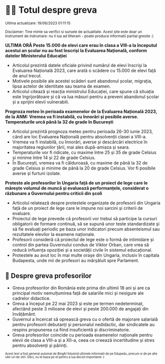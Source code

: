 # 👩‍🏫 Totul despre greva
<sub>Ultima actualizare: 19/06/2023 01:11:15</sub>

<sub>Disclaimer: Tine minte sa verifici si sursele de actualitate. Acest site este doar un instrument de indrumare: nu il lua ad litteram - poate produce informatii partial gresite :)</sub>

**ULTIMA ORĂ Peste 15.000 de elevi care erau în clasa a VIII-a la începutul acestui an școlar nu au fost înscriși la Evaluarea Națională, conform datelor Ministerului Educației**

- Articolul prezintă datele oficiale privind numărul de elevi înscriși la Evaluarea Națională 2023, care arată o scădere cu 15.000 de elevi față de anul trecut.
- Motivele posibile ale acestei scăderi sunt abandonul școlar, migrația, lipsa actelor de identitate sau teama de examen.
- Articolul citează și reacția ministrului Educației, care spune că situația este îngrijorătoare și că va lua măsuri pentru a preveni abandonul școlar și a sprijini elevii vulnerabili.

**Prognoza meteo în perioada examenelor de la Evaluarea Națională 2023, de la ANM: Vremea va fi instabilă, cu înnorări și posibile averse. Temperaturile urcă până la 32 de grade în București**

- Articolul prezintă prognoza meteo pentru perioada 26-30 iunie 2023, când are loc Evaluarea Națională pentru absolvenții clasei a VIII-a.
- Vremea va fi instabilă, cu înnorări, averse și descărcări electrice în majoritatea regiunilor țării, mai ales după-amiaza și seara.
- Temperaturile vor fi ridicate, cu maxime între 25 și 35 de grade Celsius și minime între 14 și 22 de grade Celsius.
- În București, vremea va fi călduroasă, cu maxime de până la 32 de grade Celsius și minime de până la 20 de grade Celsius. Vor fi posibile averse și furtuni izolate.

**Proteste ale profesorilor în Ungaria față de un proiect de lege care le mărește volumul de muncă și evaluează performanțele, considerat o răzbunare a Guvernului pentru criticii din școli**

- Articolul relatează despre protestele organizate de profesorii din Ungaria față de un proiect de lege care le impune noi sarcini și criterii de evaluare.
- Proiectul de lege prevede că profesorii vor trebui să participe la cursuri obligatorii de formare continuă, să se supună unor teste standardizate și să fie evaluați periodic pe baza unor indicatori precum absenteismul sau rezultatele elevilor la examene naționale.
- Profesorii consideră că proiectul de lege este o formă de intimidare și control din partea Guvernului condus de Viktor Orban, care vrea să reducă influența opoziției și a societății civile în sistemul educațional.
- Protestele au avut loc în mai multe orașe din Ungaria, inclusiv în capitala Budapesta, unde mii de profesori au mărșăluit spre Parlament.

## 🏫 Despre greva profesorilor

- Greva profesorilor din România este prima din ultimii 18 ani și are ca principal motiv nemulțumirea față de salariile mici și nesigure ale cadrelor didactice.
- Greva a început pe 22 mai 2023 și este pe termen nedeterminat, afectând peste 3 milioane de elevi și peste 200.000 de angajați din învățământ.
- Guvernul a încercat să oprească greva cu o ofertă de majorare salarială pentru profesorii debutanți și personalul nedidactic, dar sindicatele au respins propunerea ca fiind insuficientă și discriminatorie.
- Greva profesorilor coincide cu perioada examenelor naționale pentru elevii de clasa a VIII-a și a XII-a, ceea ce creează incertitudine și stres pentru absolvenți și părinți.


<sub><sub>Acest text a fost generat automat de BingAI folosind ultimele informatii de pe Edupedu, precum si de pe alte site-uri de stiri. Deci, nu te baza pe el pentru a lua decizii importante :)</sub></sub>